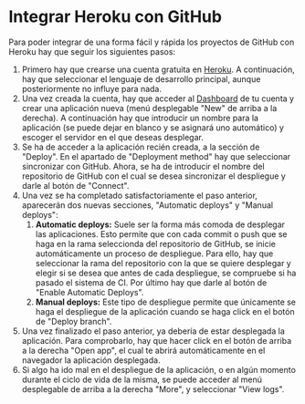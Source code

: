 # Integrar Heroku con GitHub
Para poder integrar de una forma fácil y rápida los proyectos de GitHub
con Heroku hay que seguir los siguientes pasos:
1. Primero hay que crearse una cuenta gratuita en [Heroku](https://signup.heroku.com/dc).
A continuación, hay que seleccionar el lenguaje de desarrollo principal, aunque 
posteriormente no influye para nada.
1. Una vez creada la cuenta, hay que acceder al [Dashboard](https://dashboard.heroku.com/apps) 
de tu cuenta y crear una aplicación nueva (menú desplegable "New" de arriba a la 
derecha). A continuación hay que introducir un nombre para la aplicación (se puede 
dejar en blanco y se asignará uno automático) y escoger el servidor en el que deseas desplegar.
1. Se ha de acceder a la aplicación recién creada, a la sección de "Deploy". En el 
apartado de "Deployment method" hay que seleccionar sincronizar con GitHub.
Ahora, se ha de introducir el nombre del repositorio de GitHub con el cual se desea
sincronizar el despliegue y darle al botón de "Connect".
1. Una vez se ha completado satisfactoriamente el paso anterior, aparecerán dos nuevas
secciones, "Automatic deploys" y "Manual deploys":
   1. **Automatic deploys:** Suele ser la forma más comoda de desplegar las aplicaciones.
   Esto permite que con cada commit o push que se haga en la rama seleccionda 
   del repositorio de GitHub, se inicie automáticamente un proceso de despliegue. 
   Para ello, hay que seleccionar la rama del repositorio con la que se quiere 
   desplegar y elegir si se desea que antes de cada despliegue, se compruebe si 
   ha pasado el sistema de CI. Por último hay que darle al botón de "Enable Automatic Deploys".
   1. **Manual deploys:** Este tipo de despliegue permite que únicamente se haga el despliegue
   de la aplicación cuando se haga click en el botón de "Deploy branch".
1. Una vez finalizado el paso anterior, ya debería de estar desplegada la aplicación.
Para comprobarlo, hay que hacer click en el botón de arriba a la derecha "Open app",
el cual te abrirá automáticamente en el navegador la aplicación desplegada.
1. Si algo ha ido mal en el despliegue de la aplicación, o en algún momento durante 
el ciclo de vida de la misma, se puede acceder al menú desplegable de arriba a la 
derecha "More", y seleccionar "View logs".